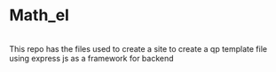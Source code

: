 # Math_el 
<br>
This repo has the files used to create a site to create a qp template file using express js as a framework for backend
